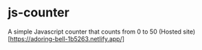 # js-counter
A simple Javascript counter that counts from 0 to 50
(Hosted site)[https://adoring-bell-1b5263.netlify.app/]

